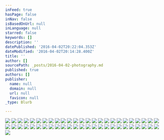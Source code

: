 ```yaml
---
inFeed: true
hasPage: false
inNav: false
isBasedOnUrl: null
inLanguage: null
starred: false
keywords: []
description: ''
datePublished: '2016-04-02T20:22:04.353Z'
dateModified: '2016-04-02T20:14:28.400Z'
title: ''
author: []
sourcePath: _posts/2016-04-02-photography.md
published: true
authors: []
publisher:
  name: null
  domain: null
  url: null
  favicon: null
_type: Blurb

---
```

![](https://the-grid-user-content.s3-us-west-2.amazonaws.com/4ccac539-5aae-4206-9705-074cf16782d9.jpg)
![](https://the-grid-user-content.s3-us-west-2.amazonaws.com/f35ab816-c461-4859-bda5-e70191ffb22e.jpg)
![](https://the-grid-user-content.s3-us-west-2.amazonaws.com/23cd450c-8c71-465b-a5f7-cb69eb94243f.jpg)
![](https://the-grid-user-content.s3-us-west-2.amazonaws.com/5cca2fd7-295f-429a-977d-972d44271e91.jpg)
![](https://the-grid-user-content.s3-us-west-2.amazonaws.com/7038514f-aedf-45cc-98d0-82f8eabeb002.jpg)
![](https://the-grid-user-content.s3-us-west-2.amazonaws.com/0815becb-3266-4c48-b5fe-d3feb0b7949c.jpg)
![](https://the-grid-user-content.s3-us-west-2.amazonaws.com/a165a0b4-0fce-4d8f-b816-c89ac909c12c.jpg)
![](https://the-grid-user-content.s3-us-west-2.amazonaws.com/23ce2a4a-212d-4c78-ae03-0cb6ca36dced.jpg)
![](https://the-grid-user-content.s3-us-west-2.amazonaws.com/6133364c-f533-4390-ac62-af454e886a27.jpg)
![](https://the-grid-user-content.s3-us-west-2.amazonaws.com/f020590d-28dc-4acc-94b7-32f1e4ee0c9b.jpg)
![](https://the-grid-user-content.s3-us-west-2.amazonaws.com/9d264912-373a-485a-ba76-601899fa0035.jpg)
![](https://the-grid-user-content.s3-us-west-2.amazonaws.com/780a609d-e104-471e-9fde-903899447443.jpg)
![](https://the-grid-user-content.s3-us-west-2.amazonaws.com/4431d68c-4f1b-4811-8bb7-46e52cade9ed.jpg)
![](https://the-grid-user-content.s3-us-west-2.amazonaws.com/936f9b8d-d74d-4799-847e-3f8536e83616.jpg)
![](https://the-grid-user-content.s3-us-west-2.amazonaws.com/bc39dac9-8e81-424f-a643-bd5e1adc906f.jpg)
![](https://the-grid-user-content.s3-us-west-2.amazonaws.com/31084002-e3ef-4f19-832a-529b49a531ca.jpg)
![](https://the-grid-user-content.s3-us-west-2.amazonaws.com/4c02bc65-e3f1-447c-a40a-3d303ac1fcf5.jpg)
![](https://the-grid-user-content.s3-us-west-2.amazonaws.com/687f93be-c730-4802-978a-9a496900950d.jpg)
![](https://the-grid-user-content.s3-us-west-2.amazonaws.com/d34f356e-0356-4b31-b715-380f38ff40ab.jpg)
![](https://the-grid-user-content.s3-us-west-2.amazonaws.com/91524314-16d9-427c-9167-1c9c64de97aa.jpg)
![](https://the-grid-user-content.s3-us-west-2.amazonaws.com/a73a02ca-863a-4825-8312-3ec55db3b81c.jpg)
![](https://the-grid-user-content.s3-us-west-2.amazonaws.com/2b6c11fd-6aec-4e94-9840-43f2da4567e5.jpg)
![](https://the-grid-user-content.s3-us-west-2.amazonaws.com/570346f2-e344-413c-a23e-ea4afc9d1bb8.jpg)
![](https://the-grid-user-content.s3-us-west-2.amazonaws.com/a066bd6c-d62f-4577-b5b3-98cd767417b2.jpg)
![](https://the-grid-user-content.s3-us-west-2.amazonaws.com/bb4076df-9b45-4491-996d-a14cdae84c39.jpg)
![](https://the-grid-user-content.s3-us-west-2.amazonaws.com/93ec2aa0-c328-4f66-96ef-ea7d9e389315.jpg)
![](https://the-grid-user-content.s3-us-west-2.amazonaws.com/b96d5ab0-ffcd-4da3-bb9e-a0366d32d785.jpg)
![](https://the-grid-user-content.s3-us-west-2.amazonaws.com/a1a82d28-f18b-4af9-9637-e7d0f2c5feea.jpg)
![](https://the-grid-user-content.s3-us-west-2.amazonaws.com/f411fc88-da53-4f95-9f13-4cf7d671af42.jpg)
![](https://the-grid-user-content.s3-us-west-2.amazonaws.com/8a3928c1-f71e-4340-bbd0-ffdf2f7814fd.jpg)
![](https://the-grid-user-content.s3-us-west-2.amazonaws.com/f8fb4487-6280-4eaf-accd-eaeab48a9280.jpg)
![](https://the-grid-user-content.s3-us-west-2.amazonaws.com/cfa8b114-d215-4d16-884e-cb99c76c2f12.jpg)
![](https://the-grid-user-content.s3-us-west-2.amazonaws.com/53fc859a-96be-49c9-a86b-8afa3a0389fa.jpg)
![](https://the-grid-user-content.s3-us-west-2.amazonaws.com/7e419f9a-329c-41ca-951c-12008f1c513d.jpg)
![](https://the-grid-user-content.s3-us-west-2.amazonaws.com/9a25c25e-e6ff-4bd1-9481-f368f0a4f7f0.jpg)
![](https://the-grid-user-content.s3-us-west-2.amazonaws.com/2c42d46c-dfa5-4929-b15f-34ffa60c060f.jpg)
![](https://the-grid-user-content.s3-us-west-2.amazonaws.com/04884663-1cee-4e24-ab1b-e4328b0b75e2.jpg)
![](https://the-grid-user-content.s3-us-west-2.amazonaws.com/78ed6346-ebbc-42f0-89c0-091e909a31d8.jpg)
![](https://the-grid-user-content.s3-us-west-2.amazonaws.com/5dec1a49-6d8c-4d1f-a591-4dc9cd4070cd.jpg)
![](https://the-grid-user-content.s3-us-west-2.amazonaws.com/1f8a597f-fe4b-4ade-92df-10098036a443.jpg)
![](https://the-grid-user-content.s3-us-west-2.amazonaws.com/441c5f5f-19a8-4647-af16-e191dd336f96.jpg)
![](https://the-grid-user-content.s3-us-west-2.amazonaws.com/85311d8f-d18e-4a71-a4e2-17a6b34d76f2.jpg)
![](https://the-grid-user-content.s3-us-west-2.amazonaws.com/d6b9afef-0ed4-4eac-b6a3-c70802255d8f.jpg)
![](https://the-grid-user-content.s3-us-west-2.amazonaws.com/f15498ab-1caa-45b1-96d7-615c4256eab0.jpg)
![](https://the-grid-user-content.s3-us-west-2.amazonaws.com/84da348f-a35e-42d3-a048-e15146a1567e.jpg)
![](https://the-grid-user-content.s3-us-west-2.amazonaws.com/0b0a1600-796d-403d-b773-d291931783b0.jpg)
![](https://the-grid-user-content.s3-us-west-2.amazonaws.com/1705dcd5-601b-47f5-9340-21ffc9c2a7b2.jpg)
![](https://the-grid-user-content.s3-us-west-2.amazonaws.com/fcb36b00-18b7-4c20-bcfb-712e3f6ea011.jpg)
![](https://the-grid-user-content.s3-us-west-2.amazonaws.com/e59422fd-8c4e-4a1d-a5dd-29aa11174b0b.jpg)
![](https://the-grid-user-content.s3-us-west-2.amazonaws.com/3fa94f34-332e-4155-9f58-f90cfb8256ac.jpg)
![](https://the-grid-user-content.s3-us-west-2.amazonaws.com/0f730186-c5c4-4163-a668-e9f6a99e9ccb.jpg)